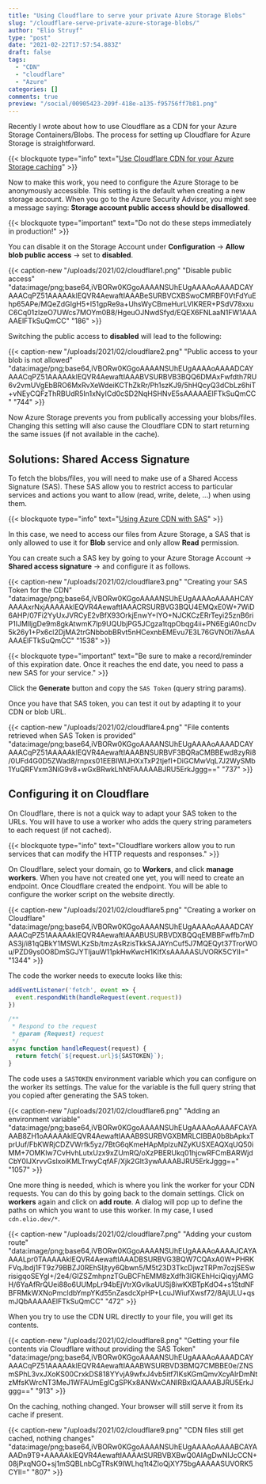 ```yaml
---
title: "Using Cloudflare to serve your private Azure Storage Blobs"
slug: "/cloudflare-serve-private-azure-storage-blobs/"
author: "Elio Struyf"
type: "post"
date: "2021-02-22T17:57:54.883Z"
draft: false
tags:
  - "CDN"
  - "cloudflare"
  - "Azure"
categories: []
comments: true
preview: "/social/00905423-209f-418e-a135-f95756ff7b81.png"
---
```


Recently I wrote about how to use Cloudflare as a CDN for your Azure Storage Containers/Blobs. The process for setting up Cloudflare for Azure Storage is straightforward. 

{{< blockquote type="info" text="[Use Cloudflare CDN for your Azure Storage caching](https://www.eliostruyf.com/devhack-cloudflare-cdn-azure-storage-caching/)" >}}

Now to make this work, you need to configure the Azure Storage to be anonymously accessible. This setting is the default when creating a new storage account. When you go to the Azure Security Advisor, you might see a message saying: **Storage account public access should be disallowed**.

{{< blockquote type="important" text="Do not do these steps immediately in production!" >}}

You can disable it on the Storage Account under **Configuration** -> **Allow blob public access** -> set to **disabled**.

{{< caption-new "/uploads/2021/02/cloudflare1.png" "Disable public access"  "data:image/png;base64,iVBORw0KGgoAAAANSUhEUgAAAAoAAAADCAYAAACqPZ51AAAAAklEQVR4AewaftIAAABeSURBVCXBSwoCMRBF0VtFdYuEhp65APe/MQeZdGIgH5+I51gpRe9a+UhsWyCBmeHurLVIKRER+PSdV78xxuC6Cq01zIzeO7UWcs7MOYm0B8/HgeuOJNwdSfyd/EQEX6FNLaaN1FW1AAAAAElFTkSuQmCC" "186" >}}

Switching the public access to **disabled** will lead to the following:

{{< caption-new "/uploads/2021/02/cloudflare2.png" "Public access to your blob is not allowed"  "data:image/png;base64,iVBORw0KGgoAAAANSUhEUgAAAAoAAAADCAYAAACqPZ51AAAAAklEQVR4AewaftIAAABVSURBVB3BQQ6DMAxFwfdth7RU6v2vmUVgEbBRO6MxRvXeWdeiKCThZkRr/Ph1szKJ9/5hHQcyQ3dCbLz6hiT+vNEyCQFzThRBUdR5In1xNyICd0cSD2NqHSHNvE5sAAAAAElFTkSuQmCC" "744" >}}

Now Azure Storage prevents you from publically accessing your blobs/files. Changing this setting will also cause the Cloudflare CDN to start returning the same issues (if not available in the cache).

## Solutions: Shared Access Signature

To fetch the blobs/files, you will need to make use of a Shared Access Signature (SAS). These SAS allow you to restrict access to particular services and actions you want to allow (read, write, delete, ...) when using them.

{{< blockquote type="info" text="[Using Azure CDN with SAS](https://docs.microsoft.com/en-us/azure/cdn/cdn-sas-storage-support)" >}}

In this case, we need to access our files from Azure Storage, a SAS that is only allowed to use it for **Blob** service and only allow **Read** permission. 

You can create such a SAS key by going to your Azure Storage Account -> **Shared access signature** -> and configure it as follows.

{{< caption-new "/uploads/2021/02/cloudflare3.png" "Creating your SAS Token for the CDN"  "data:image/png;base64,iVBORw0KGgoAAAANSUhEUgAAAAoAAAAHCAYAAAAxrNxjAAAAAklEQVR4AewaftIAAACRSURBVG3BQU4EMQxE0W+7WiD6AHP/07Fi2YyUxJVRCyE2vBfX93OrkjEnwY+IYO+NJCKCzERrTeyi25znB6riP1IJMlljgDe9m8gkAtwmK7lp9UQUbjPG5JCgza1tqpObqg4ii+PN6EgiA0ncDv5k26y1+Px6cl2DjMA2trGNbbobBRvt5nHCexnbEMEvu7E3L76GVNOti7AsAAAAAElFTkSuQmCC" "1538" >}}

{{< blockquote type="important" text="Be sure to make a record/reminder of this expiration date. Once it reaches the end date, you need to pass a new SAS for your service." >}}

Click the **Generate** button and copy the `SAS Token` (query string params).

Once you have that SAS token, you can test it out by adapting it to your CDN or blob URL.

{{< caption-new "/uploads/2021/02/cloudflare4.png" "File contents retrieved when SAS Token is provided"  "data:image/png;base64,iVBORw0KGgoAAAANSUhEUgAAAAoAAAADCAYAAACqPZ51AAAAAklEQVR4AewaftIAAABNSURBVF3BQRaCMBBEwd8zyRi8/0UFd4G0D5ZWad8/rnpxs01EEBIWIJHXxTxP2tjefI+DiGCMwVqL7J2WySMb1YuQRFVxm3NiG9v8+wGxBRwkLhNtFAAAAABJRU5ErkJggg==" "737" >}}

## Configuring it on Cloudflare

On Cloudflare, there is not a quick way to adapt your SAS token to the URLs. You will have to use a worker who adds the query string parameters to each request (if not cached).

{{< blockquote type="info" text="Cloudflare workers allow you to run services that can modify the HTTP requests and responses." >}}

On Cloudflare, select your domain, go to **Workers**, and click **manage workers**. When you have not created one yet, you will need to create an endpoint. Once Cloudflare created the endpoint. You will be able to configure the worker script on the website directly.

{{< caption-new "/uploads/2021/02/cloudflare5.png" "Creating a worker on Cloudflare"  "data:image/png;base64,iVBORw0KGgoAAAANSUhEUgAAAAoAAAADCAYAAACqPZ51AAAAAklEQVR4AewaftIAAABUSURBVDXBQQqEMBBFwffb7mDAS3j/i81qQBkY1MSWLKzSb/tmzAsRzisTkkSAJAYnCuf5J7MQEQyt37TrorWOu/PZD9ys0O8DmSGJYTIjauW11pkHwKwcH1KlfXsAAAAASUVORK5CYII=" "1344" >}}

The code the worker needs to execute looks like this:

```javascript
addEventListener('fetch', event => {
  event.respondWith(handleRequest(event.request))
})

/**
 * Respond to the request
 * @param {Request} request
 */
async function handleRequest(request) {
  return fetch(`${request.url}${SASTOKEN}`);
}
```

The code uses a `SASTOKEN` environment variable which you can configure on the worker its settings. The value for the variable is the full query string that you copied after generating the SAS token.

{{< caption-new "/uploads/2021/02/cloudflare6.png" "Adding an environment variable"  "data:image/png;base64,iVBORw0KGgoAAAANSUhEUgAAAAoAAAAFCAYAAAB8ZH1oAAAAAklEQVR4AewaftIAAAB9SURBVGXBMRLCIBBA0b8bApkxTprUuf/FbKWRjCDZVWrfk5yz/7BtG6qKmeHApMplzuNZyKUSXEAQXqUQ50iMM+7OMKlw7CvHvhLutxUzx9xZUmRQ/oXzPBERUkq01hjcwRFCmBARWjdCbY0lJXrvvGslxoiKMLTrwyCqfAF/Xjk2Glt3ywAAAABJRU5ErkJggg==" "1057" >}}

One more thing is needed, which is where you link the worker for your CDN requests. You can do this by going back to the domain settings. Click on **workers** again and click on **add route**. A dialog will pop up to define the paths on which you want to use this worker. In my case, I used `cdn.elio.dev/*`.

{{< caption-new "/uploads/2021/02/cloudflare7.png" "Adding your custom route"  "data:image/png;base64,iVBORw0KGgoAAAANSUhEUgAAAAoAAAAJCAYAAAALpr0TAAAAAklEQVR4AewaftIAAADBSURBVG3BQW7CQAxA0W+PHRKFVqJbdj1FT9z79BBZJ0REhSljtyy6Qbwn5/M5t23D3TkcDjwzTRPm7ozjSESwrisigqoSEYgI+/2e4/GIZSZmhpnzTGuBCFhEMM8zXdfh3lGKEhHciQiqyjAMGH/6YaAfRrQUei88o6UUMpLr94bEjVtrXGvlkaUUSj8iwKXBTpKdO4+s1StdNFBFRMkWXNoPmcldbYmpYKd55nZasdcXpHP+LcuJWiufXwsf72/8AjULU+qsmJQbAAAAAElFTkSuQmCC" "472" >}}

When you try to use the CDN URL directly to your file, you will get its contents.

{{< caption-new "/uploads/2021/02/cloudflare8.png" "Getting your file contents via Cloudflare without providing the SAS Token"  "data:image/png;base64,iVBORw0KGgoAAAANSUhEUgAAAAoAAAADCAYAAACqPZ51AAAAAklEQVR4AewaftIAAABWSURBVD3BMQ7CMBBE0e/ZNSmSPhL3vxJXoKS00CrxkDS818YYvjA9wfxJ4vb5itf7IKsKGmQmvXcyAlrDmNtzMfsKWrcNT3MeJ1WFAUmEglCgSPKx8ANWxCANIRBxlQAAAABJRU5ErkJggg==" "913" >}}

On the caching, nothing changed. Your browser will still serve it from its cache if present.

{{< caption-new "/uploads/2021/02/cloudflare9.png" "CDN files still get cached, nothing changes"  "data:image/png;base64,iVBORw0KGgoAAAANSUhEUgAAAAoAAAABCAYAAADn9T9+AAAAAklEQVR4AewaftIAAAAtSURBVBXBwQ0AIAgDwNIJcCCN+08jPxqNGO+sj1mSQBLnbCgTRsK9IWLhq1t4ZloQjXY75bgAAAAASUVORK5CYII=" "807" >}}
